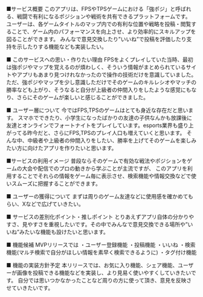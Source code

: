 ■サービス概要
このアプリは、FPSやTPSゲームにおける「強ポジ」と呼ばれる、戦闘で有利になるポジションや戦術を共有できるプラットフォームです。
ユーザーは、各ゲームタイトルのマップ内での有利な位置や戦略を投稿・閲覧することで、ゲーム内のパフォーマンスを向上させ、より効率的にスキルアップを図ることができます。
みんなで意見交換したり”いいね”で投稿を評価したり支持を示したりする機能なども実装したい。

■ このサービスへの思い・作りたい理由
FPSをよくプレイしていた当時、最初は強ポジやマップを覚えるのが煩わしく、そういう情報がまとめられているサイトやアプリもあまり見つけれなかったので操作の技術だけを意識していました。
ただ、強ポジやマップを少し意識しただけでそのゲームのキルレシオやマッチの勝率なども上がり、そうなると自分が上級者の仲間入りをしたような感覚にもなり、さらにそのゲームが楽しいと感じることができました。

■ ユーザー層について
今ではFPS,TPSのゲームはとても身近な存在だと思います。
スマホでできたり、小学生になったばかりの友達の子供なんかも放課後に友達とオンラインでフォートナイトをプレイしています。esports業界も盛り上がってる昨今だと、さらにFPS,TPSのプレイ人口も増えていくと思います。
そんな中、中級者や上級者の仲間入りをしたい、勝率を上げてそのゲームを楽しみたい方に向けたアプリを作りたいと思います。

■サービスの利用イメージ
普段ならそのゲームで有効な戦法やポジションをゲームの大会や配信でのプロの動きから学ぶことが主流ですが、
このアプリを利用することでそれらの情報をゲーム毎に表示させ、検索機能や情報交換などで使いスムーズに把握することができます。

■ ユーザーの獲得について
まずは周りのゲーム友達などに使用感を確かめてもらい、Xなどで広げていきたい。

■ サービスの差別化ポイント・推しポイント
とりあえずアプリ自体の分かりやすさ、見やすさを重視したいです。その中でみんなで意見交換できる場所や”いいね”みたいな機能も設けたいと思います。

■ 機能候補
MVPリリースでは
・ユーザー登録機能
・投稿機能
・いいね
・検索機能(マルチ検索で自分がほしい情報を素早く検索できるように)
・タグ付け機能

■ 機能の実装方針予定
本リリースでは、お気に入り機能、シェア機能、ユーザーが画像を投稿できる機能などを実装し、より見易く使いやすくしていきたいです。
自分では思いつかなかったことなど周りの方に使って頂き、意見を反映させていきたいです。

